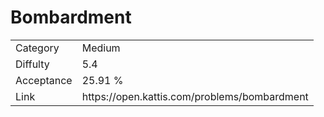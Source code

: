 # Bombardment

<table>
    <tr>
        <td>Category</td>
        <td>Medium</td>
    </tr>
    <tr>
        <td>Diffulty</td>
        <td>5.4</td>
    </tr>
    <tr>
        <td>Acceptance</td>
        <td>25.91 %</td>
    </tr>
    <tr>
        <td>Link</td>
        <td>https://open.kattis.com/problems/bombardment</td>
    </tr>
</table>